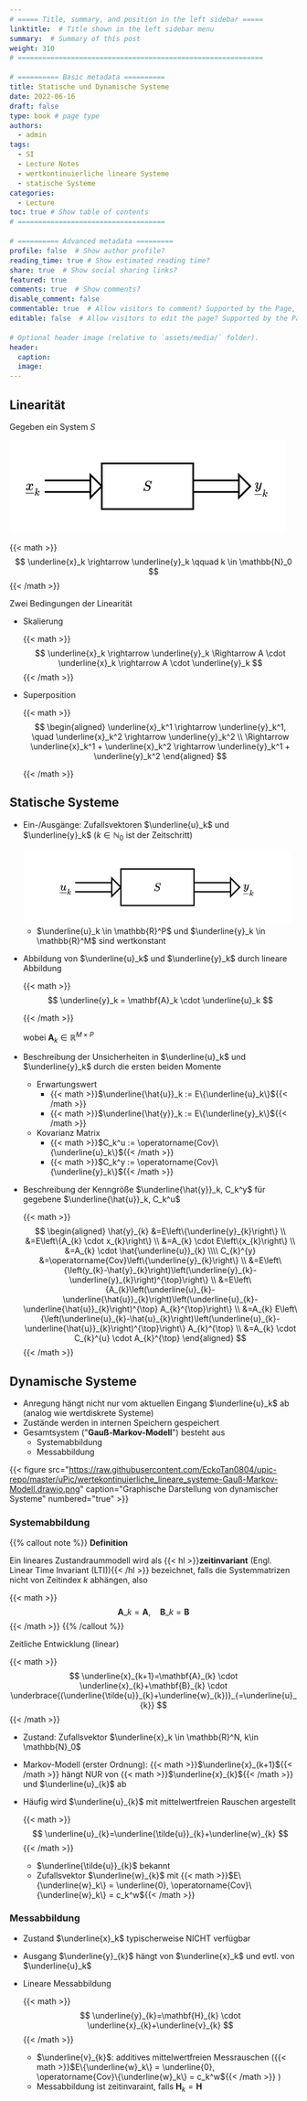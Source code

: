```yaml
---
# ===== Title, summary, and position in the left sidebar =====
linktitle:  # Title shown in the left sidebar menu
summary:  # Summary of this post
weight: 310
# ============================================================

# ========== Basic metadata ==========
title: Statische und Dynamische Systeme
date: 2022-06-16
draft: false
type: book # page type
authors:
  - admin
tags:
  - SI
  - Lecture Notes
  - wertkontinuierliche lineare Systeme
  - statische Systeme
categories:
  - Lecture
toc: true # Show table of contents
# ====================================

# ========== Advanced metadata =========
profile: false  # Show author profile?
reading_time: true # Show estimated reading time?
share: true  # Show social sharing links?
featured: true
comments: true  # Show comments?
disable_comment: false
commentable: true  # Allow visitors to comment? Supported by the Page, Post, and Book content types.
editable: false  # Allow visitors to edit the page? Supported by the Page, Post, and Book content types.

# Optional header image (relative to `assets/media/` folder).
header:
  caption: 
  image:  
---
```


## Linearität

Gegeben ein System $S$



![wertekontinuierliche_lineare_systeme.drawio](https://raw.githubusercontent.com/EckoTan0804/upic-repo/master/uPic/wertekontinuierliche_lineare_systeme.drawio.png)

{{< math >}}
$$
\underline{x}_k \rightarrow \underline{y}_k \qquad k \in \mathbb{N}_0
$$
{{< /math >}} 

Zwei Bedingungen der Linearität

- Skalierung

  {{< math >}}
  $$
  \underline{x}_k \rightarrow \underline{y}_k \Rightarrow A \cdot \underline{x}_k \rightarrow A \cdot \underline{y}_k
  $$
  {{< /math >}} 

- Superposition

  {{< math >}}
  $$
  \begin{aligned}
  \underline{x}_k^1 \rightarrow \underline{y}_k^1, \quad  \underline{x}_k^2 \rightarrow \underline{y}_k^2 \\
  \Rightarrow \underline{x}_k^1 + \underline{x}_k^2 \rightarrow \underline{y}_k^1 + \underline{y}_k^2
  \end{aligned}
  $$
  

  {{< /math >}} 



## Statische Systeme

- Ein-/Ausgänge: Zufallsvektoren $\underline{u}_k$ und $\underline{y}_k$ ($k \in \mathbb{N}_0$ ist der Zeitschritt)

  <img src="https://raw.githubusercontent.com/EckoTan0804/upic-repo/master/uPic/wertekontinuierliche_lineare_systeme-statische_systeme.drawio.png" alt="wertekontinuierliche_lineare_systeme-statische_systeme.drawio" style="zoom:80%;" />

  - $\underline{u}_k \in \mathbb{R}^P$ und $\underline{y}_k \in \mathbb{R}^M$ sind wertkonstant

- Abbildung von $\underline{u}_k$ und $\underline{y}_k$ durch lineare Abbildung

  {{< math >}}
  $$
  \underline{y}_k = \mathbf{A}_k \cdot \underline{u}_k
  $$
  

  {{< /math >}} 

  wobei $\mathbf{A}_k \in \mathbb{R}^{M \times P}$

- Beschreibung der Unsicherheiten in $\underline{u}_k$ und $\underline{y}_k$ durch die ersten beiden Momente
  - Erwartungswert
    - {{< math >}}$\underline{\hat{u}}_k := E\{\underline{u}_k\}${{< /math >}} 
    - {{< math >}}$\underline{\hat{y}}_k := E\{\underline{y}_k\}${{< /math >}} 
  - Kovarianz Matrix
    - {{< math >}}$C_k^u := \operatorname{Cov}\{\underline{u}_k\}${{< /math >}} 
    - {{< math >}}$C_k^y := \operatorname{Cov}\{\underline{y}_k\}${{< /math >}} 

- Beschreibung der Kenngröße $\underline{\hat{y}}_k, C_k^y$  für gegebene $\underline{\hat{u}}_k, C_k^u$

  {{< math >}}
  $$
  \begin{aligned}
  \hat{y}_{k} &=E\left\{\underline{y}_{k}\right\} \\
  &=E\left\{A_{k} \cdot x_{k}\right\} \\
  &=A_{k} \cdot E\left\{x_{k}\right\} \\
  &=A_{k} \cdot \hat{\underline{u}}_{k} \\\\
  C_{k}^{y} &=\operatorname{Cov}\left\{\underline{y}_{k}\right\} \\
  &=E\left\{\left(y_{k}-\hat{y}_{k}\right)\left(\underline{y}_{k}-\underline{y}_{k}\right)^{\top}\right\} \\
  &=E\left\{A_{k}\left(\underline{u}_{k}-\underline{\hat{u}}_{k}\right)\left(\underline{u}_{k}-\underline{\hat{u}}_{k}\right)^{\top} A_{k}^{\top}\right\} \\
  &=A_{k} E\left\{\left(\underline{u}_{k}-\hat{u}_{k}\right)\left(\underline{u}_{k}-\underline{\hat{u}}_{k}\right)^{\top}\right\} A_{k}^{\top} \\
  &=A_{k} \cdot C_{k}^{u} \cdot A_{k}^{\top}
  \end{aligned}
  $$
  {{< /math >}} 



## Dynamische Systeme

- Anregung hängt nicht nur vom aktuellen Eingang $\underline{u}_k$ ab (analog wie wertdiskrete Systeme)
- Zustände werden in internen Speichern gespeichert
- Gesamtsystem ("**Gauß-Markov-Modell**") besteht aus
  - Systemabbildung
  - Messabbildung

{{< figure src="https://raw.githubusercontent.com/EckoTan0804/upic-repo/master/uPic/wertekontinuierliche_lineare_systeme-Gauß-Markov-Modell.drawio.png" caption="Graphische Darstellung von dynamischer Systeme" numbered="true" >}}

### Systemabbildung

{{% callout note %}}
**Definition**

Ein lineares Zustandraummodell wird als {{< hl >}}**zeitinvariant** (Engl. Linear Time Invariant (LTI)){{< /hl >}} bezeichnet, falls die Systemmatrizen nicht von Zeitindex $k$ abhängen, also 

{{< math >}}
$$
\mathbf{A}\_{k} = \mathbf{A}, \quad \mathbf{B}\_{k} = \mathbf{B}
$$
{{< /math >}} 
{{% /callout %}}

Zeitliche Entwicklung (linear)

{{< math >}}
$$
\underline{x}_{k+1}=\mathbf{A}_{k} \cdot \underline{x}_{k}+\mathbf{B}_{k} \cdot \underbrace{(\underline{\tilde{u}}_{k}+\underline{w}_{k})}_{=\underline{u}_{k}}
$$
{{< /math >}} 

- Zustand: Zufallsvektor $\underline{x}_k \in \mathbb{R}^N, k\in \mathbb{N}_0$

- Markov-Modell (erster Ordnung): {{< math >}}$\underline{x}_{k+1}${{< /math >}} hängt NUR von {{< math >}}$\underline{x}_{k}${{< /math >}} und $\underline{u}_{k}$ ab



- Häufig wird $\underline{u}_{k}$ mit mittelwertfreien Rauschen argestellt 

  {{< math >}}
  $$
  \underline{u}_{k}=\underline{\tilde{u}}_{k}+\underline{w}_{k}
  $$
  {{< /math >}} 

  - $\underline{\tilde{u}}_{k}$ bekannt
  - Zufallsvektor $\underline{w}_{k}$ mit {{< math >}}$E\{\underline{w}_k\} = \underline{0}, \operatorname{Cov}\{\underline{w}_k\} = c_k^w${{< /math >}} 

### Messabbildung

- Zustand $\underline{x}_k$ typischerweise NICHT verfügbar
- Ausgang $\underline{y}_{k}$ hängt von $\underline{x}_k$ und evtl. von $\underline{u}_k$

- Lineare Messabbildung

  {{< math >}}
  $$
  \underline{y}_{k}=\mathbf{H}_{k} \cdot \underline{x}_{k}+\underline{v}_{k}
  $$
  {{< /math >}}

  - $\underline{v}_{k}$: additives mittelwertfreien Messrauschen ({{< math >}}$E\{\underline{w}_k\} = \underline{0}, \operatorname{Cov}\{\underline{w}_k\} = c_k^w${{< /math >}} )
  - Messabbildung ist zeitinvaraint, falls $\mathbf{H}_{k} = \mathbf{H}$